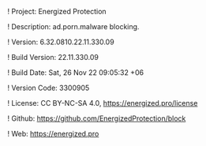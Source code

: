 ! Project: Energized Protection

! Description: ad.porn.malware blocking.

! Version: 6.32.0810.22.11.330.09

! Build Version: 22.11.330.09

! Build Date: Sat, 26 Nov 22 09:05:32 +06

! Version Code: 3300905

! License: CC BY-NC-SA 4.0, https://energized.pro/license

! Github: https://github.com/EnergizedProtection/block

! Web: https://energized.pro
